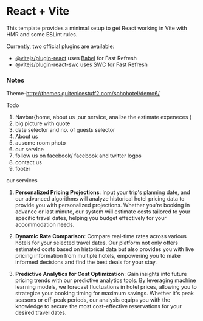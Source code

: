 # React + Vite

This template provides a minimal setup to get React working in Vite with HMR and some ESLint rules.

Currently, two official plugins are available:

- [@vitejs/plugin-react](https://github.com/vitejs/vite-plugin-react/blob/main/packages/plugin-react/README.md) uses [Babel](https://babeljs.io/) for Fast Refresh
- [@vitejs/plugin-react-swc](https://github.com/vitejs/vite-plugin-react-swc) uses [SWC](https://swc.rs/) for Fast Refresh

### Notes

Theme-http://themes.quitenicestuff2.com/sohohotel/demo6/

Todo

1. Navbar{home, about us ,our service, analize the estimate expeneces }
2. big picture with quote
3. date selector and no. of guests selector
4. About us
5. ausome room photo
6. our service
7. follow us on facebook/ facebook and twitter logos
8. contact us
9. footer

our services

1. **Personalized Pricing Projections**: Input your trip's planning date, and our advanced algorithms will analyze historical hotel pricing data to provide you with personalized projections. Whether you're booking in advance or last minute, our system will estimate costs tailored to your specific travel dates, helping you budget effectively for your accommodation needs.

2. **Dynamic Rate Comparison**: Compare real-time rates across various hotels for your selected travel dates. Our platform not only offers estimated costs based on historical data but also provides you with live pricing information from multiple hotels, empowering you to make informed decisions and find the best deals for your stay.

3. **Predictive Analytics for Cost Optimization**: Gain insights into future pricing trends with our predictive analytics tools. By leveraging machine learning models, we forecast fluctuations in hotel prices, allowing you to strategize your booking timing for maximum savings. Whether it's peak seasons or off-peak periods, our analysis equips you with the knowledge to secure the most cost-effective reservations for your desired travel dates.
